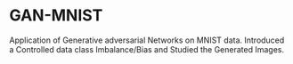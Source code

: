 # GAN-MNIST
Application of Generative adversarial Networks on MNIST data. Introduced a Controlled data class Imbalance/Bias and Studied the Generated Images.
